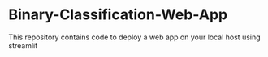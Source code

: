 # Binary-Classification-Web-App
This repository contains code to deploy a web app on your local host using streamlit
